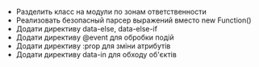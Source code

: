 + Разделить класс на модули по зонам ответственности
+ Реализовать безопасный парсер выражений вместо new Function()
+ Додати директиву data-else, data-else-if
+ Додати директиву @event для обробки подій
+ Додати директиву :prop для зміни атрибутів
+ Додати директиву data-in для обходу об'єктів